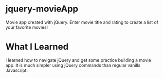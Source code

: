 # jquery-movieApp
Movie app created with jQuery. Enter movie title and rating to create a list of your favorite movies!

# What I Learned
I learned how to navigate jQuery and get some practice building a movie app. It is much simpler using jQuery commands than regular vanilla Javascript.
